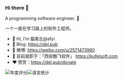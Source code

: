 ### Hi there 👋

A programming software engineer. 👻

一个一直在学习路上的软件工程师。

* 👋 Hi, I’m 猫南北@afyi
* 📝 Blog: <https://del.pub>
* 💬 微博: <https://weibo.com/u/2571473980>
* 👀 目前就职于：「西安酷飞软件」 <https://kufeisoft.com>
* ❤️ 赞赏：<https://del.pub/donate> 

![年度评分](https://github-readme-stats.vercel.app/api?username=afyi&hide_border=true&theme=vue&show_icons=true&hide=contribs "猫南北今年的一点小作为")![语言统计](https://github-readme-stats.vercel.app/api/top-langs/?username=afyi&layout=compact&hide_border=true&theme=vue&show_icons=true "猫南北主要用什么语言？")
